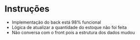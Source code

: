 # Instruções

- Implementação do back está 98% funcional
- Lógica de atualizar a quantidade do estoque não foi feita
- Não conversa com o front pois a estrutura dos dados mudou
